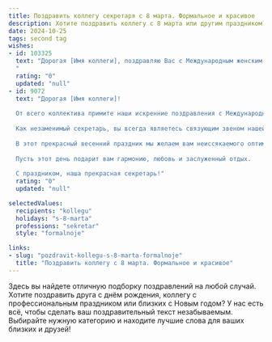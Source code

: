 ```yaml
---
title: Поздравить коллегу секретаря с 8 марта. Формальное и красивое
description: Хотите поздравить коллегу с 8 марта или другим праздником? Наш ИИ создаст незабываемое поздравление, а вы обязательно выделитесь среди других.  
date: 2024-10-25
tags: second tag
wishes:
- id: 103325
  text: "Дорогая [Имя коллеги], поздравляю Вас с Международным женским днём 8 Марта!  Желаю Вам в этот весенний день отличного настроения, вдохновения, успехов в работе и, конечно же, счастья, здоровья и благополучия.  Пусть Ваша секретарская работа приносит Вам удовлетворение, а окружающие – только радость и уважение.
  "
  rating: "0"
  updated: "null"
- id: 9072
  text: "Дорогая [Имя коллеги]!
  
  От всего коллектива примите наши искренние поздравления с Международным женским днем!
  
  Как незаменимый секретарь, вы всегда являетесь связующим звеном нашей команды, обеспечивая бесперебойную работу и координацию задач. Ваша самоотверженность, внимание к деталям и безупречная исполнительность служат образцом для всех нас.
  
  В этот прекрасный весенний праздник мы желаем вам неиссякаемого оптимизма, творческого вдохновения и признания ваших заслуг. Пусть в вашей жизни будет больше ярких моментов, радостных событий и теплых улыбок.
  
  Пусть этот день подарит вам гармонию, любовь и заслуженный отдых.
  
  С праздником, наша прекрасная секретарь!"
  rating: "0"
  updated: "null"

selectedValues:
  recipients: "kollegu"
  holidays: "s-8-marta"
  professions: "sekretar"
  style: "formalnoje"

links:
- slug: "pozdravit-kollegu-s-8-marta-formalnoje"
  title: "Поздравить коллегу с 8 марта. Формальное и красивое"
---
```


Здесь вы найдете отличную подборку поздравлений на любой случай.
Хотите поздравить друга с днём рождения, коллегу с профессиональным праздником или близких с Новым годом? У нас есть всё, чтобы сделать ваш поздравительный текст незабываемым. Выбирайте нужную категорию и находите лучшие слова для ваших близких и друзей!
